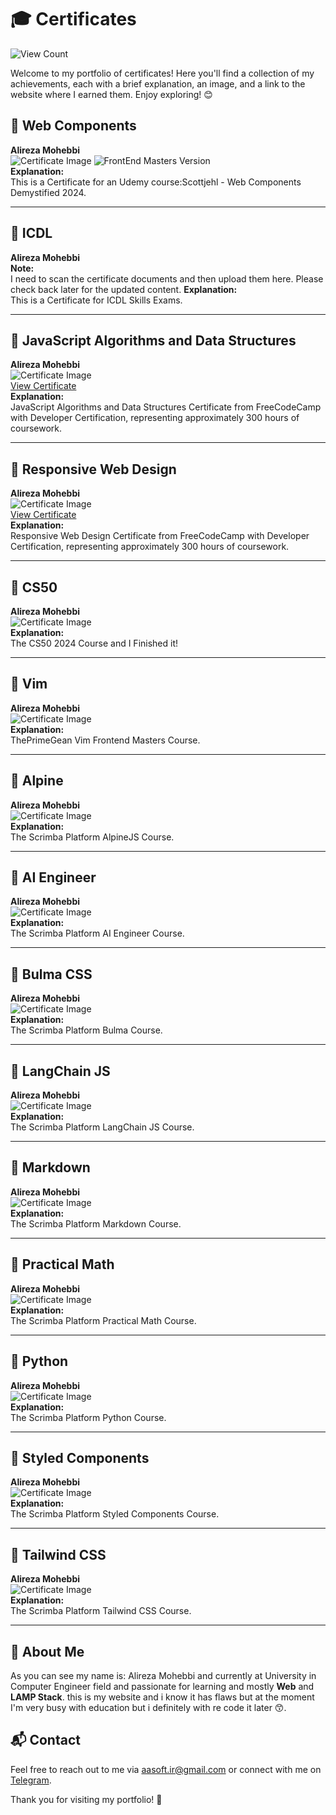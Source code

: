 # 🎓 Certificates

![View Count](https://komarev.com/ghpvc/?username=aasoftir&color=blue)

Welcome to my portfolio of certificates! Here you'll find a collection of my achievements, each with a brief explanation, an image, and a link to the website where I earned them. Enjoy exploring! 😊

## 📜 Web Components

**Alireza Mohebbi**  
![Certificate Image](./Web%20Components/web_components.png)
![FrontEnd Masters Version](./Web%20Components/web-components-dark-1.png)  
**Explanation:**  
This is a Certificate for an Udemy course:Scottjehl - Web Components Demystified 2024.

---

## 📜 ICDL

**Alireza Mohebbi**  
**Note:**  
I need to scan the certificate documents and then upload them here. Please check back later for the updated content.
**Explanation:**  
This is a Certificate for ICDL Skills Exams.

---

## 📜 JavaScript Algorithms and Data Structures

**Alireza Mohebbi**  
![Certificate Image](./FreeCodeCamp/js.png)  
[View Certificate](https://freecodecamp.org/certification/aasoft/javascript-algorithms-and-data-structures)  
**Explanation:**  
JavaScript Algorithms and Data Structures Certificate from FreeCodeCamp with Developer Certification, representing approximately 300 hours of coursework.

---

## 📜 Responsive Web Design

**Alireza Mohebbi**  
![Certificate Image](./FreeCodeCamp/web_design.png)  
[View Certificate](https://freecodecamp.org/certification/aasoft/responsive-web-design)  
**Explanation:**  
Responsive Web Design Certificate from FreeCodeCamp with Developer Certification, representing approximately 300 hours of
coursework.

---

## 📜 CS50

**Alireza Mohebbi**  
![Certificate Image](./CS50/CS50x.png)  
**Explanation:**  
The CS50 2024 Course and I Finished it!

---

## 📜 Vim

**Alireza Mohebbi**  
![Certificate Image](./vim/vim-fundamentals-dark-1.png)  
**Explanation:**  
ThePrimeGean Vim Frontend Masters Course.

---

## 📜 Alpine

**Alireza Mohebbi**  
![Certificate Image](./Alpine/alpine.png)  
**Explanation:**  
The Scrimba Platform AlpineJS Course.

---

## 📜 AI Engineer

**Alireza Mohebbi**  
![Certificate Image](./Ai%20Engineer/AI%20Engineer%20Path.png)  
**Explanation:**  
The Scrimba Platform AI Engineer Course.

---

## 📜 Bulma CSS

**Alireza Mohebbi**  
![Certificate Image](./Bulma/bulma.png)  
**Explanation:**  
The Scrimba Platform Bulma Course.

---

## 📜 LangChain JS

**Alireza Mohebbi**  
![Certificate Image](./LangChain%20JS/LangChain.js.png)  
**Explanation:**  
The Scrimba Platform LangChain JS Course.

---

## 📜 Markdown

**Alireza Mohebbi**  
![Certificate Image](./Markdown/md.png)  
**Explanation:**  
The Scrimba Platform Markdown Course.

---

## 📜 Practical Math

**Alireza Mohebbi**  
![Certificate Image](./Practical%20Math%20for%20Frontend%20Developers/Practical%20Math%20for%20Frontend%20Developers.png)  
**Explanation:**  
The Scrimba Platform Practical Math Course.

---

## 📜 Python

**Alireza Mohebbi**  
![Certificate Image](./Python/Python.png)  
**Explanation:**  
The Scrimba Platform Python Course.

---

## 📜 Styled Components

**Alireza Mohebbi**  
![Certificate Image](./Styled%20Components/Styled%20Components.png)  
**Explanation:**  
The Scrimba Platform Styled Components Course.

---

## 📜 Tailwind CSS

**Alireza Mohebbi**  
![Certificate Image](./Tailwind%20CSS/Tailwind%20CSS.png)  
**Explanation:**  
The Scrimba Platform Tailwind CSS Course.

---

## 🌟 About Me

As you can see my name is: Alireza Mohebbi and currently at University in Computer Engineer field and passionate for learning and mostly **Web** and **LAMP Stack**. this is my website and i know it has flaws but at the moment I'm very busy with education but i definitely with re code it later 😙.

## 📬 Contact

Feel free to reach out to me via [aasoft.ir@gmail.com](mailto:aasoft.ir@gmail.com) or connect with me on [Telegram](https://t.me/aasoft_2003).

Thank you for visiting my portfolio! 🚀
